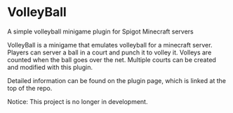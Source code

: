 # VolleyBall
A simple volleyball minigame plugin for Spigot Minecraft servers

VolleyBall is a minigame that emulates volleyball for a minecraft server. Players can server a ball in a court and punch it to volley it. Volleys are counted when the ball goes over the net. Multiple courts can be created and modified with this plugin.

Detailed information can be found on the plugin page, which is linked at the top of the repo.

Notice: This project is no longer in development.